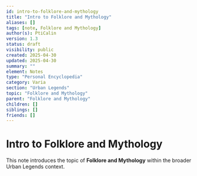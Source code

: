 ```yaml
---
id: intro-to-folklore-and-mythology
title: "Intro to Folklore and Mythology"
aliases: []
tags: [note, Folklore and Mythology]
author(s): PtiCalin
version: 1.3
status: draft
visibility: public
created: 2025-04-30
updated: 2025-04-30
summary: ""
element: Notes
type: "Personal Encyclopedia"
category: Varia
section: "Urban Legends"
topic: "Folklore and Mythology"
parent: "Folklore and Mythology"
children: []
siblings: []
friends: []
---
```

# Intro to Folklore and Mythology

This note introduces the topic of **Folklore and Mythology** within the broader Urban Legends context.
